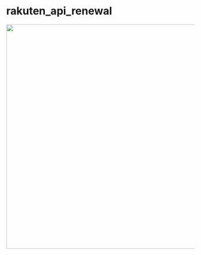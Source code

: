 # rakuten_api_renewal
<img src="https://github.com/shutokawabata0723/Rakuten_API_JAN/blob/master/r_api.gif" width=600>
